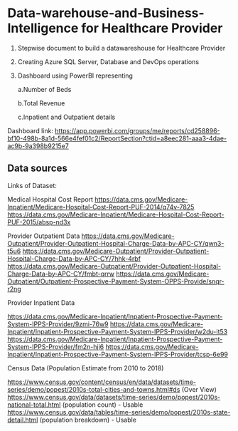 # Data-warehouse-and-Business-Intelligence for Healthcare Provider

1. Stepwise document to build a datawareshouse for Healthcare Provider
2. Creating Azure SQL Server, Database and DevOps operations
3. Dashboard using PowerBI representing 

    a.Number of Beds

    b.Total Revenue

    c.Inpatient and Outpatient details
  
Dashboard link:
https://app.powerbi.com/groups/me/reports/cd258896-bf10-498b-8a1d-566e4fef01c2/ReportSection?ctid=a8eec281-aaa3-4dae-ac9b-9a398b9215e7

## Data sources

Links of Dataset:

Medical Hospital Cost Report
https://data.cms.gov/Medicare-Inpatient/Medicare-Hospital-Cost-Report-PUF-2014/q74v-7825
https://data.cms.gov/Medicare-Inpatient/Medicare-Hospital-Cost-Report-PUF-2015/absp-nd3x

Provider Outpatient Data
https://data.cms.gov/Medicare-Outpatient/Provider-Outpatient-Hospital-Charge-Data-by-APC-CY/qwn3-t5u6
https://data.cms.gov/Medicare-Outpatient/Provider-Outpatient-Hospital-Charge-Data-by-APC-CY/7hhk-4rbf
https://data.cms.gov/Medicare-Outpatient/Provider-Outpatient-Hospital-Charge-Data-by-APC-CY/fmbt-qrrw
https://data.cms.gov/Medicare-Outpatient/Outpatient-Prospective-Payment-System-OPPS-Provide/snqr-r2ng

Provider Inpatient Data

https://data.cms.gov/Medicare-Inpatient/Inpatient-Prospective-Payment-System-IPPS-Provider/9zmi-76w9
https://data.cms.gov/Medicare-Inpatient/Inpatient-Prospective-Payment-System-IPPS-Provider/w2du-it53
https://data.cms.gov/Medicare-Inpatient/Inpatient-Prospective-Payment-System-IPPS-Provider/fm2n-hjj6
https://data.cms.gov/Medicare-Inpatient/Inpatient-Prospective-Payment-System-IPPS-Provider/tcsp-6e99

Census Data (Population Estimate from 2010 to 2018)

https://www.census.gov/content/census/en/data/datasets/time-series/demo/popest/2010s-total-cities-and-towns.html#ds (Over View)
https://www.census.gov/data/datasets/time-series/demo/popest/2010s-national-total.html (population count) - Usable
https://www.census.gov/data/tables/time-series/demo/popest/2010s-state-detail.html (population breakdown) - Usable

